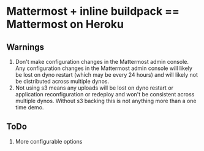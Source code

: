 # Mattermost + inline buildpack == Mattermost on Heroku

## Warnings

1. Don't make configuration changes in the Mattermost admin console.
   Any configuration changes in the Mattermost admin console will likely be lost on dyno restart (which may be every 24 hours) and will likely not be distributed across multiple dynos.
2. Not using s3 means any uploads will be lost on dyno restart or application reconfiguration or redeploy and won't be consistent across multiple dynos.
   Without s3 backing this is not anything more than a one time demo.

## ToDo

1. More configurable options
